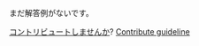 
まだ解答例がないです。

[コントリビュートしませんか](https://github.com/BFEdev/BFE.dev-solutions/blob/main/problem/implement-array-prototype-reduce_ja.md)?  [Contribute guideline](https://github.com/BFEdev/BFE.dev-solutions#how-to-contribute)
